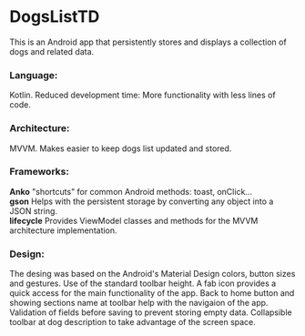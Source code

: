 # DogsListTD

This is an Android app that persistently stores and displays a collection of dogs and related data.

### Language: 
Kotlin. Reduced development time: More functionality with less lines of code.

### Architecture: 
MVVM. Makes easier to keep dogs list updated and stored.

### Frameworks: 
**Anko**      "shortcuts" for common Android methods: toast, onClick... 
<br>
**gson**      Helps with the persistent storage by converting any object into a JSON string.
<br>
**lifecycle** Provides ViewModel classes and methods for the MVVM architecture implementation.
    
### Design:
The desing was based on the Android's Material Design colors, button sizes and gestures.
Use of the standard toolbar height.
A fab icon provides a quick access for the main functionality of the app.
Back to home button and showing sections name at toolbar help with the navigaion of the app.
Validation of fields before saving to prevent storing empty data.
Collapsible toolbar at dog description to take advantage of the screen space.
